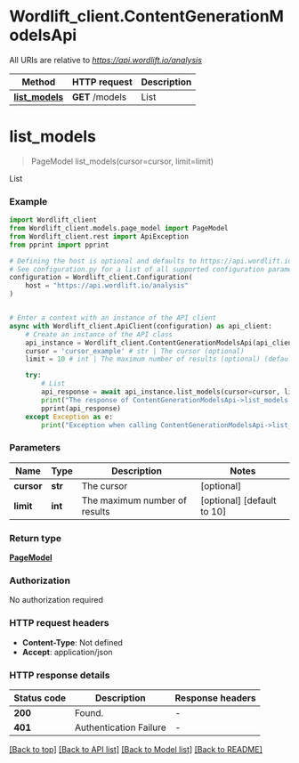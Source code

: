 # Wordlift_client.ContentGenerationModelsApi

All URIs are relative to *https://api.wordlift.io/analysis*

Method | HTTP request | Description
------------- | ------------- | -------------
[**list_models**](ContentGenerationModelsApi.md#list_models) | **GET** /models | List


# **list_models**
> PageModel list_models(cursor=cursor, limit=limit)

List

### Example


```python
import Wordlift_client
from Wordlift_client.models.page_model import PageModel
from Wordlift_client.rest import ApiException
from pprint import pprint

# Defining the host is optional and defaults to https://api.wordlift.io/analysis
# See configuration.py for a list of all supported configuration parameters.
configuration = Wordlift_client.Configuration(
    host = "https://api.wordlift.io/analysis"
)


# Enter a context with an instance of the API client
async with Wordlift_client.ApiClient(configuration) as api_client:
    # Create an instance of the API class
    api_instance = Wordlift_client.ContentGenerationModelsApi(api_client)
    cursor = 'cursor_example' # str | The cursor (optional)
    limit = 10 # int | The maximum number of results (optional) (default to 10)

    try:
        # List
        api_response = await api_instance.list_models(cursor=cursor, limit=limit)
        print("The response of ContentGenerationModelsApi->list_models:\n")
        pprint(api_response)
    except Exception as e:
        print("Exception when calling ContentGenerationModelsApi->list_models: %s\n" % e)
```



### Parameters


Name | Type | Description  | Notes
------------- | ------------- | ------------- | -------------
 **cursor** | **str**| The cursor | [optional] 
 **limit** | **int**| The maximum number of results | [optional] [default to 10]

### Return type

[**PageModel**](PageModel.md)

### Authorization

No authorization required

### HTTP request headers

 - **Content-Type**: Not defined
 - **Accept**: application/json

### HTTP response details

| Status code | Description | Response headers |
|-------------|-------------|------------------|
**200** | Found. |  -  |
**401** | Authentication Failure |  -  |

[[Back to top]](#) [[Back to API list]](../README.md#documentation-for-api-endpoints) [[Back to Model list]](../README.md#documentation-for-models) [[Back to README]](../README.md)

